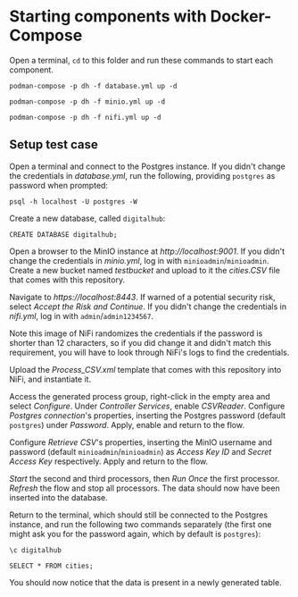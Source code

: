 # Starting components with Docker-Compose

Open a terminal, `cd` to this folder and run these commands to start each component.

```shell
podman-compose -p dh -f database.yml up -d

podman-compose -p dh -f minio.yml up -d

podman-compose -p dh -f nifi.yml up -d
```

## Setup test case
Open a terminal and connect to the Postgres instance. If you didn't change the credentials in *database.yml*, run the following, providing `postgres` as password when prompted:

```shell
psql -h localhost -U postgres -W
```

Create a new database, called `digitalhub`:

```
CREATE DATABASE digitalhub;
```

Open a browser to the MinIO instance at *http://localhost:9001*. If you didn't change the credentials in *minio.yml*, log in with `minioadmin`/`minioadmin`. Create a new bucket named *testbucket* and upload to it the *cities.CSV* file that comes with this repository.

Navigate to *https://localhost:8443*. If warned of a potential security risk, select *Accept the Risk and Continue*. If you didn't change the credentials in *nifi.yml*, log in with `admin`/`admin1234567`.

Note this image of NiFi randomizes the credentials if the password is shorter than 12 characters, so if you did change it and didn't match this requirement, you will have to look through NiFi's logs to find the credentials.

Upload the *Process_CSV.xml* template that comes with this repository into NiFi, and instantiate it.

Access the generated process group, right-click in the empty area and select *Configure*. Under *Controller Services*, enable *CSVReader*. Configure *Postgres connection*'s properties, inserting the Postgres password (default `postgres`) under *Password*. Apply, enable and return to the flow.

Configure *Retrieve CSV*'s properties, inserting the MinIO username and password (default `minioadmin`/`minioadmin`) as *Access Key ID* and *Secret Access Key* respectively. Apply and return to the flow.

*Start* the second and third processors, then *Run Once* the first processor. *Refresh* the flow and stop all processors. The data should now have been inserted into the database.

Return to the terminal, which should still be connected to the Postgres instance, and run the following two commands separately (the first one might ask you for the password again, which by default is `postgres`):

```
\c digitalhub
```

```
SELECT * FROM cities;
```

You should now notice that the data is present in a newly generated table.